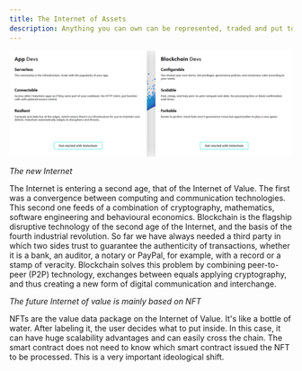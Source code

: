 ```yaml
---
title: The Internet of Assets
description: Anything you can own can be represented, traded and put to use as non fungible tokens (NFT). You can tokenize your art and get royalties automatically every time it is resold. Or use a token of something you own to borrow. The possibilities just keep growing. Goodbye to the Internet of data, welcome to the Internet of value.
---
```

![](/img/holochain.png)

*The new Internet*

The Internet is entering a second age, that of the Internet of Value. The first was a convergence between computing and communication technologies. This second one feeds of a combination of cryptography, mathematics, software engineering and behavioural economics. Blockchain is the flagship disruptive technology of the second age of the Internet, and the basis of the fourth industrial revolution. So far we have always needed a third party in which two sides trust to guarantee the authenticity of transactions, whether it is a bank, an auditor, a notary or PayPal, for example, with a record or a stamp of veracity. Blockchain solves this problem by combining peer-to-peer (P2P) technology, exchanges between equals applying cryptography, and thus creating a new form of digital communication and interchange.

*The future Internet of value is mainly based on NFT*

NFTs are the value data package on the Internet of Value. It's like a bottle of water. After labeling it, the user decides what to put inside. In this case, it can have huge scalability advantages and can easily cross the chain. The smart contract does not need to know which smart contract issued the NFT to be processed. This is a very important ideological shift.

